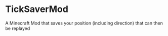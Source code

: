 # TickSaverMod
A Minecraft Mod that saves your position (including direction) that can then be replayed
